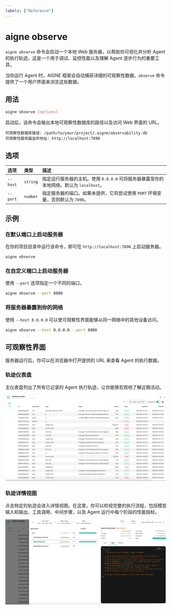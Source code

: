 ```yaml
---
labels: ["Reference"]
---
```


# aigne observe

`aigne observe` 命令会启动一个本地 Web 服务器，以帮助你可视化并分析 Agent 的执行轨迹。这是一个用于调试、监控性能以及理解 Agent 逐步行为的重要工具。

当你运行 Agent 时，AIGNE 框架会自动捕获详细的可观察性数据。`observe` 命令提供了一个用户界面来浏览这些数据。

## 用法

```bash
aigne observe [options]
```

启动后，该命令会输出本地可观察性数据库的路径以及访问 Web 界面的 URL。

```text
可观察性数据库路径: /path/to/your/project/.aigne/observability.db
可观察性服务器监听地址: http://localhost:7890
```

## 选项

| 选项 | 类型 | 描述 |
| :--- | :--- | :--- |
| `--host` | `string` | 指定运行服务器的主机。使用 `0.0.0.0` 可将服务器暴露至你的本地网络。默认为 `localhost`。 |
| `--port` | `number` | 指定服务器的端口。如果未提供，它将尝试使用 `PORT` 环境变量，否则默认为 `7890`。 |

## 示例

### 在默认端口上启动服务器

在你的项目目录中运行该命令，即可在 `http://localhost:7890` 上启动服务器。

```bash
aigne observe
```

### 在自定义端口上启动服务器

使用 `--port` 选项指定一个不同的端口。

```bash
aigne observe --port 8000
```

### 将服务器暴露到你的网络

使用 `--host 0.0.0.0` 可以使可观察性界面能够从同一网络中的其他设备访问。

```bash
aigne observe --host 0.0.0.0 --port 8080
```

## 可观察性界面

服务器运行后，你可以在浏览器中打开提供的 URL 来查看 Agent 的执行数据。

### 轨迹仪表盘

主仪表盘列出了所有已记录的 Agent 执行轨迹，让你能够宏观地了解近期活动。

![可观察性服务器的主运行界面，显示了最近的 Agent 轨迹列表。](../assets/observe/observe-running-interface.png)

### 轨迹详情视图

点击特定的轨迹会进入详情视图。在这里，你可以检视完整的执行流程，包括模型输入和输出、工具调用、中间步骤，以及 Agent 运行中每个阶段的性能指标。

![特定调用轨迹的详细视图，显示了输入、输出、日志和元数据。](../assets/observe/observe-view-call-details.png)